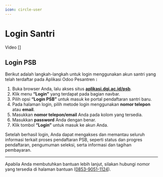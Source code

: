 ```yaml
---
icon: circle-user
---
```


# Login Santri

Video \[]

## Login PSB

Berikut adalah langkah-langkah untuk login menggunakan akun santri yang telah terdaftar pada Aplikasi Odoo Pesantren **:**

1. Buka browser Anda, lalu akses situs [**aplikasi.dqi.ac.id/psb**](https://aplikasi.dqi.ac.id/psb).
2. Klik menu **“Login”** yang terdapat pada bagian navbar.
3. Pilih opsi **“Login PSB”** untuk masuk ke portal pendaftaran santri baru.
4. Pada halaman login, pilih metode login menggunakan **nomor telepon** atau **email**.
5. Masukkan **nomor telepon/email** Anda pada kolom yang tersedia.
6. Masukkan **password** Anda dengan benar.
7. Klik tombol **“Login”** untuk masuk ke akun Anda.

Setelah berhasil login, Anda dapat mengakses dan memantau seluruh informasi terkait proses pendaftaran PSB, seperti status dan progres pendaftaran, pengumuman seleksi, serta informasi dan tagihan pembayaran.&#x20;

***

Apabila Anda membutuhkan bantuan lebih lanjut, silakan hubungi nomor yang tersedia di halaman bantuan ([0853-9051-1124](http://wa.me/6285390511124)).

